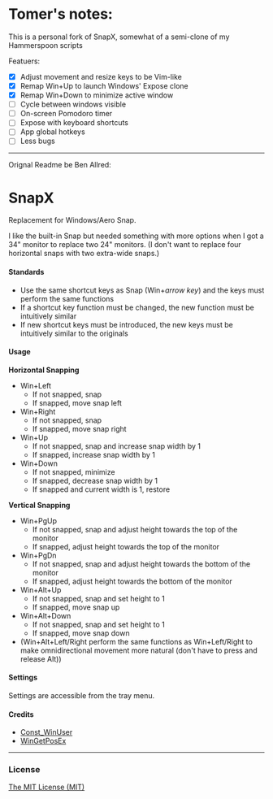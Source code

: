 Tomer's notes:
====
This is a personal fork of SnapX, somewhat of a semi-clone of my Hammerspoon scripts

Featuers:
- [x] Adjust movement and resize keys to be Vim-like
- [x] Remap Win+Up to launch Windows' Expose clone
- [x] Remap Win+Down to minimize active window
- [ ] Cycle between windows visible 
- [ ] On-screen Pomodoro timer
- [ ] Expose with keyboard shortcuts
- [ ] App global hotkeys
- [ ] Less bugs

------
Orignal Readme be Ben Allred:


SnapX
=====

Replacement for Windows/Aero Snap.

I like the built-in Snap but needed something with more options when I got a 34" monitor to replace two 24" monitors.  (I don't want to replace four horizontal snaps with two extra-wide snaps.)

#### Standards
*	Use the same shortcut keys as Snap (Win+_arrow key_) and the keys must perform the same functions
*	If a shortcut key function must be changed, the new function must be intuitively similar
*	If new shortcut keys must be introduced, the new keys must be intuitively similar to the originals

#### Usage

**Horizontal Snapping**
*	Win+Left
	*	If not snapped, snap
	*	If snapped, move snap left
*	Win+Right
	*	If not snapped, snap
	*	If snapped, move snap right
*	Win+Up
	*	If not snapped, snap and increase snap width by 1
	*	If snapped, increase snap width by 1
*	Win+Down
	*	If not snapped, minimize
	*	If snapped, decrease snap width by 1
	*	If snapped and current width is 1, restore

**Vertical Snapping**
*	Win+PgUp
	*	If not snapped, snap and adjust height towards the top of the monitor
	*	If snapped, adjust height towards the top of the monitor
*	Win+PgDn
	*	If not snapped, snap and adjust height towards the bottom of the monitor
	*	If snapped, adjust height towards the bottom of the monitor
*	Win+Alt+Up
	*	If not snapped, snap and set height to 1
	*	If snapped, move snap up
*	Win+Alt+Down
	*	If not snapped, snap and set height to 1
	*	If snapped, move snap down
*	(Win+Alt+Left/Right perform the same functions as Win+Left/Right to make omnidirectional movement more natural (don't have to press and release Alt))

#### Settings
Settings are accessible from the tray menu.

#### Credits

*	[Const_WinUser](https://github.com/hoppfrosch/AHK_Windy/blob/master/lib/Windy/Const_WinUser.ahk)
*	[WinGetPosEx](https://autohotkey.com/boards/viewtopic.php?t=3392)

--------------------------------------------------

### License

[The MIT License (MIT)](LICENSE.txt)
